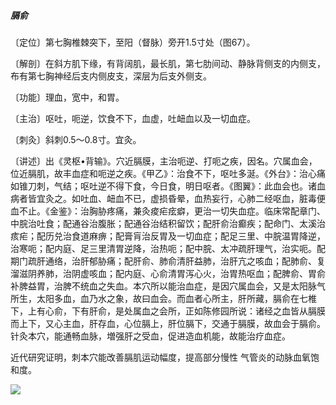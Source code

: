 ##### 膈俞

〔定位〕第七胸椎棘突下，至阳（督脉）旁开1.5寸处（图67）。

〔解剖〕在斜方肌下缘，有背阔肌，最长肌，第七肋间动、静脉背侧支的内侧支，布有第七胸神经后支内侧皮支，深层为后支外侧支。

〔功能〕理血，宽中，和胃。

〔主治〕呕吐，呃逆，饮食不下，血虚，吐衄血以及一切血症。

〔刺灸〕斜刺0.5〜0.8寸。宜灸。

〔讲述〕出《灵枢•背输》。穴近膈膜，主治呃逆、打呃之疾，因名。穴属血会，位近膈肌，故丰血症和呃逆之疾。《甲乙》：治食不下，呕吐多涎。《外台》：治心痛如锥刀刺，气结；呕吐逆不得下食，今日食，明日呕者。《图翼》：此血会也。诸血病者皆宜灸之。如吐血、衄血不已，虚损昏晕，血热妄行，心肺二经呕血，脏毒便血不止。《金鉴》：治胸胁疼痛，兼灸痠疟痃癖，更治一切失血症。临床常配章门、中脘治吐食；配通谷治腹胀；配通谷治结积留饮；配肝俞治癫疾；配命门、太溪治痎疟；配历兑治食道麻痹；配膏肓治反胃及一切血症；配足三里、中脘温胃降逆，治寒呃；配内庭、足三里清胃逆降，治热呃；配中脘、太冲疏肝理气，治实呃。配期门疏肝通络，治肝郁胁痛；配肝俞、肺俞清肝益肺，治肝亢之咳血；配肺俞、复溜滋阴养肺，治阴虚咳血；配内庭、心俞清胃泻心火，治胃热呕血；配脾俞、胃俞补脾益胃，治脾不统血之失血。本穴所以能治血症，是因穴属血会，又是太阳脉气所生，太阳多血，血乃水之象，故曰血会。而血者心所主，肝所藏，膈俞在七椎下，上有心俞，下有肝俞，是处属血之会所，正如陈修园所说：诸经之血皆从膈膜而上下，又心主血，肝存血，心位膈上，肝位膈下，交通于膈膜，故血会于膈俞。针灸本穴，能通畅血脉，増强肝之受血，促进造血机能，故能治疗血症。

近代研究证明，刺本穴能改善膈肌运动幅度，提高部分慢性 气管炎的动脉血氧饱和度。   

![](img/图67.jpg)
